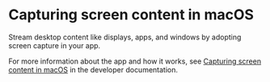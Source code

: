 # Capturing screen content in macOS

Stream desktop content like displays, apps, and windows by adopting screen capture in your app.

For more information about the app and how it works, see
[Capturing screen content in macOS](https://developer.apple.com/documentation/ScreenCaptureKit/Capturing-screen-content-in-macOS)
in the developer documentation.
